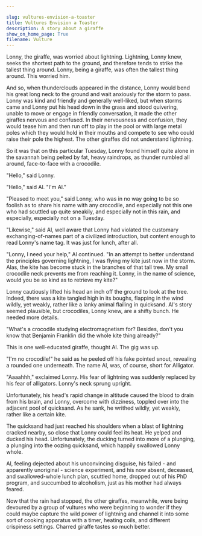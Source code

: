 ```yaml
---

slug: vultures-envision-a-toaster
title: Vultures Envision a Toaster
description: A story about a giraffe
show_on_home_page: True
filename: Vulture
---
```

Lonny, the giraffe, was worried about lightning. Lightning, Lonny knew, seeks the shortest path to the ground, and therefore tends to strike the tallest thing around. Lonny, being a giraffe, was often the tallest thing around. This worried him.

And so, when thunderclouds appeared in the distance, Lonny would bend his great long neck to the ground and wait anxiously for the storm to pass. Lonny was kind and friendly and generally well-liked, but when storms came and Lonny put his head down in the grass and stood quivering, unable to move or engage in friendly conversation, it made the other giraffes nervous and confused. In their nervousness and confusion, they would tease him and then run off to play in the pool or with large metal poles which they would hold in their mouths and compete to see who could raise their pole the highest. The other giraffes did not understand lightning.

So it was that on this particular Tuesday, Lonny found himself quite alone in the savannah being pelted by fat, heavy raindrops, as thunder rumbled all around, face-to-face with a crocodile.

 "Hello," said Lonny.

 "Hello," said Al. "I'm Al."

 "Pleased to meet you," said Lonny, who was in no way going to be so foolish as to share his name with any crocodile, and especially not this one who had scuttled up quite sneakily, and especially not in this rain, and especially, especially not on a Tuesday.

"Likewise," said Al, well aware that Lonny had violated the customary exchanging-of-names part of a civilized introduction, but content enough to read Lonny's name tag. It was just for lunch, after all.

"Lonny, I need your help," Al continued. "In an attempt to better understand the principles governing lightning, I was flying my kite just now in the storm. Alas, the kite has become stuck in the branches of that tall tree. My small crocodile neck prevents me from reaching it. Lonny, in the name of science, would you be so kind as to retrieve my kite?"

Lonny cautiously lifted his head an inch off the ground to look at the tree. Indeed, there was a kite tangled high in its boughs, flapping in the wind wildly, yet weakly, rather like a lanky animal flailing in quicksand. Al's story seemed plausible, but crocodiles, Lonny knew, are a shifty bunch. He needed more details.

 "What's a crocodile studying electromagnetism for? Besides, don't you know that Benjamin Franklin did the whole kite thing already?"

This is one well-educated giraffe, thought Al. The gig was up.

 "I'm no crocodile!" he said as he peeled off his fake pointed snout, revealing a rounded one underneath. The name Al, was, of course, short for Alligator.

 "Aaaahhh," exclaimed Lonny. His fear of lightning was suddenly replaced by his fear of alligators. Lonny's neck sprung upright.

Unfortunately, his head's rapid change in altitude caused the blood to drain from his brain, and Lonny, overcome with dizziness, toppled over into the adjacent pool of quicksand. As he sank, he writhed wildly, yet weakly, rather like a certain kite.

The quicksand had just reached his shoulders when a blast of lightning cracked nearby, so close that Lonny could feel its heat. He yelped and ducked his head. Unfortunately, the ducking turned into more of a plunging, a plunging into the oozing quicksand, which happily swallowed Lonny whole.

Al, feeling dejected about his unconvincing disguise, his failed - and apparently unoriginal - science experiment, and his now absent, deceased, and swallowed-whole lunch plan, scuttled home, dropped out of his PhD program, and succumbed to alcoholism, just as his mother had always feared.

Now that the rain had stopped, the other giraffes, meanwhile, were being devoured by a group of vultures who were beginning to wonder if they could maybe capture the wild power of lightning and channel it into some sort of cooking apparatus with a timer, heating coils, and different crispiness settings. Charred giraffe tastes so much better.
